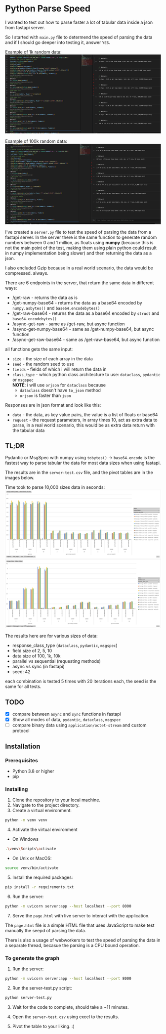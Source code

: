 # Python Parse Speed

I wanted to test out how to parse faster a lot of tabular data inside a json from fastapi server.

So I started with `main.py` file to determend the speed of parsing the data and if I should go deeper into testing it, answer `YES`.

Example of 1k random data:
![Example of 1k random data](./1k_random_data.PNG)

Example of 100k random data:
![Example of 100k random data](./100k_random_data.PNG)

I've created a `server.py` file to test the speed of parsing the data from a fastapi server. In the server there is the same function to generate random numbers between 0 and 1 million, as floats using **numpy** (because this is not the main point of the test, making them using plain python could result in numpy implementation being slower) and then returning the data as a json.

I also encluded Gzip because in a real world scenario, the data would be compressed. always.

There are 6 endpoints in the server, that return the same data in different ways:

- /get-raw - returns the data as is
- /get-numpy-base64 - returns the data as a base64 encoded by `numpy.asbytes()` and `base64.encodebytes()`
- /get-raw-base64 - returns the data as a base64 encoded by `struct` and `base64.encodebytes()`
- /async-get-raw - same as /get-raw, but async function
- /async-get-numpy-base64 - same as /get-numpy-base64, but async function
- /async-get-raw-base64 - same as /get-raw-base64, but async function

all functions gets the same input:

- `size` - the size of each array in the data
- `seed` - the random seed to use
- `fields` - fields of which i will return the data in
- `class_type` - which python class architecture to use: `dataclass`, `pydantic` or `msgspec` \
   **NOTE**: i will use `orjson` for `dataclass` because
  - `dataclass` doesn't have `to_json` method
  - `orjson` is faster than `json`

Responses are in json format and look like this:

- `data` - the data, as key value pairs, the value is a list of floats or base64
- `request` - the request parameters, in array times 10, act as extra data to parse, in a real world scenario, this would be as extra data return with the tabular data

## TL;DR

Pydantic or MsgSpec with numpy using `tobytes()` -> `base64.encode` is the fastest way to parse tabular the data for most data sizes when using fastapi.

The results are in the `server-test.csv` file, and the pivot tables are in the images below.

Time took to parse 10,000 sizes data in seconds:
![server-test-pivot-table-nomralize](./server-test-pivot-table-nomralize.png)
![server-test-pivot-table](./server-test-pivot-table.png)

The results here are for various sizes of data:

- response_class_type (`dataclass`, `pydantic`, `msgspec`)
- field size of 2, 5, 10
- data size of 100, 1k, 10k
- parallel vs sequential (requesting methods)
- async vs sync (in fastapi)
- seed: 42

each combination is tested 5 times with 20 iterations each, the seed is the same for all tests.

## TODO

- [x] compare between `async` and `sync` functions in fastapi
- [x] Show all modes of data, `pydantic`, `dataclass`, `msgspec`
- [ ] compare binary data using `application/octet-stream` and custom protocol

## Installation

### Prerequisites

- Python 3.8 or higher
- pip

### Installing

1. Clone the repository to your local machine.
2. Navigate to the project directory.
3. Create a virtual environment:

```sh
python -m venv venv
```

4. Activate the virtual environment

- On Windows

```sh
.\venv\Scripts\activate
```

- On Unix or MacOS:

```sh
source venv/bin/activate
```

5. Install the required packages:

```sh
pip install -r requirements.txt
```

6. Run the server:

```sh
python -m uvicorn server:app --host localhost --port 8000
```

7. Serve the `page.html` with live server to interact with the application.

The `page.html` file is a simple HTML file that uses JavaScript to make test manually the seepd of parsing the data.

There is also a usage of webworkers to test the speed of parsing the data in a separate thread, becasue the parsing is a CPU bound operation.

### To generate the graph

1. Run the server:

```sh
python -m uvicorn server:app --host localhost --port 8000
```

2. Run the server-test.py script:

```sh
python server-test.py
```

3. Wait for the code to complete, should take a ~11 minutes.

4. Open the `server-test.csv` using excel to the results.

5. Pivot the table to your liking. :)
